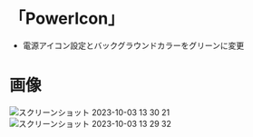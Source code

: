 # 「PowerIcon」
* 電源アイコン設定とバックグラウンドカラーをグリーンに変更


# 画像
![スクリーンショット 2023-10-03 13 30 21](https://github.com/sunnyman5/PowerIcon/assets/88325099/a826ddc1-4456-4809-ba6c-e0ce8cb0c3b5)
![スクリーンショット 2023-10-03 13 29 32](https://github.com/sunnyman5/PowerIcon/assets/88325099/39b909cf-e38a-4daa-b86c-520f444b5de2)



               
              
